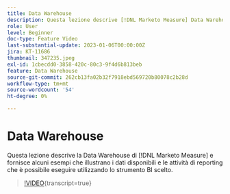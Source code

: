 ```yaml
---
title: Data Warehouse
description: Questa lezione descrive [!DNL Marketo Measure] Data Warehouse e fornisce alcuni esempi che illustrano i dati disponibili e i rapporti che è possibile eseguire utilizzando lo strumento BI scelto.
role: User
level: Beginner
doc-type: Feature Video
last-substantial-update: 2023-01-06T00:00:00Z
jira: KT-11686
thumbnail: 347235.jpeg
exl-id: 1cbecdd0-3858-420c-80c3-9f4d6b813beb
feature: Data Warehouse
source-git-commit: 262cb13fa02b32f7918ebd569720b80078c2b28d
workflow-type: tm+mt
source-wordcount: '54'
ht-degree: 0%

---
```


# Data Warehouse

Questa lezione descrive la Data Warehouse di [!DNL Marketo Measure] e fornisce alcuni esempi che illustrano i dati disponibili e le attività di reporting che è possibile eseguire utilizzando lo strumento BI scelto.

>[!VIDEO](https://video.tv.adobe.com/v/347235/?learn=on){transcript=true}

